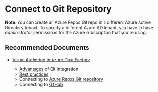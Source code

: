 <properties
	pageTitle="Connect to Git Repository"
	description="Connect to Git Repository from ADF Portal"
	infoBubbleText=""
	authors="chez-charlie"
	ms.author="chez"
	articleId="fa4bf4772808490c928247f53858e614"
	diagnosticScenario=""
	selfHelpType="generic"
	supportTopicIds="32629453, 32629524"
	resourceTags=""
	productPesIds="15613"
	cloudEnvironments="public"
/>

# Connect to Git Repository

**Note**: You can create an Azure Repos Git repo in a different Azure Active Directory tenant. To specify a different Azure AD tenant, you have to have _administrator_ permissions for the Azure subscription that you're using.

## **Recommended Documents**

* [Visual Authoring in Azure Data Factory](https://docs.microsoft.com/azure/data-factory/author-visually) <br>

  * [Advantages](https://docs.microsoft.com/azure/data-factory/author-visually#advantages-of-git-integration) of Git integration <br>
  * [Best practices](https://docs.microsoft.com/azure/data-factory/author-visually#best-practices-for-git-integration) <br>
  * Connecting to [Azure Repos Git repository](https://docs.microsoft.com/azure/data-factory/author-visually#author-with-azure-repos-git-integration) <br>
  * Connecting to [GitHub](https://docs.microsoft.com/azure/data-factory/author-visually#author-with-github-integration) <br>
